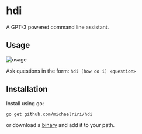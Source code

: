 # hdi

A GPT-3 powered command line assistant.

## Usage

![usage](https://user-images.githubusercontent.com/11701870/211174217-c28fed31-c64c-43a1-b5fa-6bcd16ec09b9.gif)

Ask questions in the form: `hdi (how do i) <question>`

## Installation

Install using go:

```
go get github.com/michaelriri/hdi
```

or download a [binary](https://github.com/michaelriri/hdi/releases) and add it to your path.
